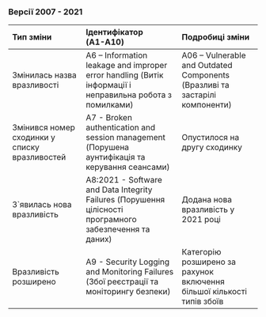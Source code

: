 ###   Версії 2007 - 2021

| Тип зміни                                                | Ідентифікатор <br/>(A1-A10)                                                                             |Подробиці зміни                                                                                                                                                                                                                            
|:---------------------------------------------------------|:--------------------------------------------------------------------------------------------------------|:------------------------------------------------------------------------------------------------------------------------------------------------------------------------------------------------------------------------------------------|
| Змінилась назва вразливості                              | A6 – Information leakage and improper error handling (Витік інформації і неправильна робота з помилками)| A06 – Vulnerable and Outdated Components (Вразливі та застарілі компоненти)                                                                                                                                                               |
| Змінився номер сходинки у списку вразливостей            | A7 - Broken authentication and session management (Порушена аунтифікація та керування сеансами)         | Опустилося на другу сходинку                                                                                                                                                                                                              |
| З`явилась нова вразливість                               | A8:2021 - Software and Data Integrity Failures (Порушення цілісності програмного забезпечення та даних) | Додана нова вразливість у 2021 році                                                                                                                                                                                                       |                                                                                 |
| Вразливість розширено                                    | A9 - Security Logging and Monitoring Failures (Збої реєстрації та моніторингу безпеки)                  |Категорію розширено за рахунок включення більшої кількості типів збоїв                                                                                                                                                                     | 

